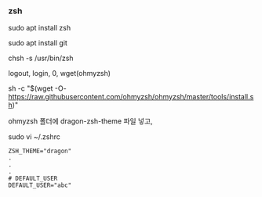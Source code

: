 ### zsh

sudo apt install zsh

sudo apt install git

chsh -s /usr/bin/zsh

logout, login, 
0, 
wget(ohmyzsh)

sh -c "$(wget -O- <https://raw.githubusercontent.com/ohmyzsh/ohmyzsh/master/tools/install.sh>)"

ohmyzsh 폴더에 dragon-zsh-theme 파일 넣고,

sudo vi ~/.zshrc

```
ZSH_THEME="dragon"
.
.
.
# DEFAULT_USER
DEFAULT_USER="abc"
```
